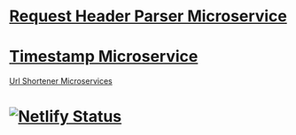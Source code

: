 # [Request Header Parser Microservice](www.request-header-parser.com)

# [Timestamp Microservice](www.microservice-app.heroku.app.com)

[Url Shortener Microservices](www.microservice-app.heroku.com)

# [![Netlify Status](https://api.netlify.com/api/v1/badges/dcc33640-a9a5-4e59-b945-cc3167914bfd/deploy-status)](https://app.netlify.com/sites/backend-microservices/deploys)
